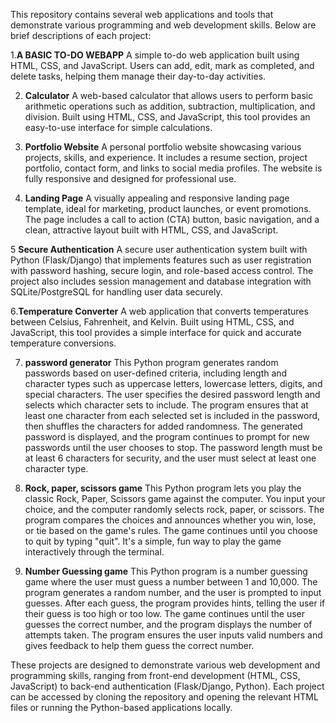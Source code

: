 This repository contains several web applications and tools that demonstrate various programming and web development skills. Below are brief descriptions of each project:

1.**A BASIC TO-DO WEBAPP**
A simple to-do web application built using HTML, CSS, and JavaScript. Users can add, edit, mark as completed, and delete tasks, helping them manage their day-to-day activities.

2. **Calculator**
A web-based calculator that allows users to perform basic arithmetic operations such as addition, subtraction, multiplication, and division. Built using HTML, CSS, and JavaScript, this tool provides an easy-to-use interface for simple calculations.

3. **Portfolio Website**
A personal portfolio website showcasing various projects, skills, and experience. It includes a resume section, project portfolio, contact form, and links to social media profiles. The website is fully responsive and designed for professional use.

4. **Landing Page**
A visually appealing and responsive landing page template, ideal for marketing, product launches, or event promotions. The page includes a call to action (CTA) button, basic navigation, and a clean, attractive layout built with HTML, CSS, and JavaScript.

5 **Secure Authentication**
A secure user authentication system built with Python (Flask/Django) that implements features such as user registration with password hashing, secure login, and role-based access control. The project also includes session management and database integration with SQLite/PostgreSQL for handling user data securely.

6.**Temperature Converter**
A web application that converts temperatures between Celsius, Fahrenheit, and Kelvin. Built using HTML, CSS, and JavaScript, this tool provides a simple interface for quick and accurate temperature conversions.


7. **password generator**
This Python program generates random passwords based on user-defined criteria, including length and character types such as uppercase letters, lowercase letters, digits, and special characters. The user specifies the desired password length and selects which character sets to include. The program ensures that at least one character from each selected set is included in the password, then shuffles the characters for added randomness. The generated password is displayed, and the program continues to prompt for new passwords until the user chooses to stop. The password length must be at least 6 characters for security, and the user must select at least one character type.

8. **Rock, paper, scissors game**
This Python program lets you play the classic Rock, Paper, Scissors game against the computer. You input your choice, and the computer randomly selects rock, paper, or scissors. The program compares the choices and announces whether you win, lose, or tie based on the game's rules. The game continues until you choose to quit by typing "quit". It's a simple, fun way to play the game interactively through the terminal.
9. **Number Guessing game**
This Python program is a number guessing game where the user must guess a number between 1 and 10,000. The program generates a random number, and the user is prompted to input guesses. After each guess, the program provides hints, telling the user if their guess is too high or too low. The game continues until the user guesses the correct number, and the program displays the number of attempts taken. The program ensures the user inputs valid numbers and gives feedback to help them guess the correct number.

These projects are designed to demonstrate various web development and programming skills, ranging from front-end development (HTML, CSS, JavaScript) to back-end authentication (Flask/Django, Python). Each project can be accessed by cloning the repository and opening the relevant HTML files or running the Python-based applications locally.







